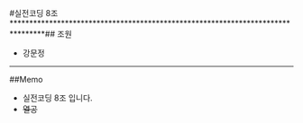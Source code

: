#실전코딩 8조
********************************************************************************## 조원
+ 강문정

********************************************************************************
##Memo
+ 실전코딩 8조 입니다.
+ ~~열공~~
